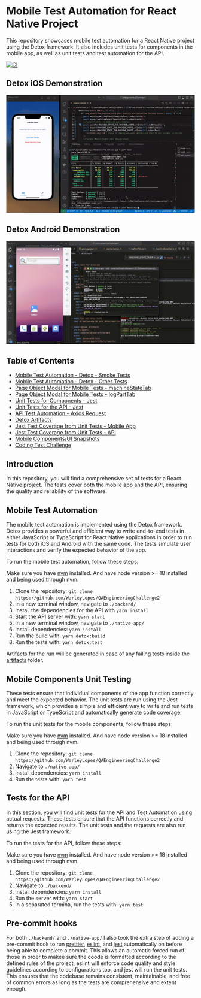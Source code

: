 # Mobile Test Automation for React Native Project

This repository showcases mobile test automation for a React Native project using the Detox framework. It also includes unit tests for components in the mobile app, as well as unit tests and test automation for the API.

[![CI](https://github.com/WarleyLopes/QAEngineeringChallenge2/actions/workflows/actions.yml/badge.svg)](https://github.com/WarleyLopes/QAEngineeringChallenge2/actions/workflows/actions.yml)


## Detox iOS Demonstration

![Detox iOS Demonstration](./native-app/artifacts/detox-demo.gif)

## Detox Android Demonstration

![Detox Android Demonstration](./native-app/artifacts/detox_android_demo.gif)

## Table of Contents

- [Mobile Test Automation - Detox - Smoke Tests](./native-app/e2e/smoke.test.js)
- [Mobile Test Automation - Detox - Other Tests](./native-app/e2e/other.test.js)
- [Page Object Modal for Mobile Tests - machineStateTab](./native-app/e2e/test-assets/screens/machineStateTab.ts)
- [Page Object Modal for Mobile Tests - logPartTab](./native-app/e2e/test-assets/screens/logPartTab.ts)
- [Unit Tests for Components - Jest](./native-app/components/__tests__/MachineScore.test.tsx)
- [Unit Tests for the API - Jest](./backend/__tests__/calculate.test.ts)
- [API Test Automation - Axios Request](./backend/__tests__/api.test.ts)
- [Detox Artifacts](./native-app/artifacts/)
- [Jest Test Coverage from Unit Tests - Mobile App](./native-app/coverage/lcov-report/index.html)
- [Jest Test Coverage from Unit Tests - API](./backend/coverage/lcov-report/index.html)
- [Mobile Components/UI Snapshots](./native-app/components/__tests__/__snapshots__/)
- [Coding Test Challenge](https://github.com/BellSantCodingChallenge/QAEngineeringChallenge2?tab=readme-ov-file#bellsant-qa-engineer-coding-challenge)

## Introduction

In this repository, you will find a comprehensive set of tests for a React Native project. The tests cover both the mobile app and the API, ensuring the quality and reliability of the software.

## Mobile Test Automation

The mobile test automation is implemented using the Detox framework. Detox provides a powerful and efficient way to write end-to-end tests in either JavaScript or TypeScript for React Native applications in order to run tests for both iOS and Android with the same code. The tests simulate user interactions and verify the expected behavior of the app.

To run the mobile test automation, follow these steps:

Make sure you have [nvm](https://github.com/nvm-sh/nvm?tab=readme-ov-file#installing-and-updating) installed.
And have node version >= 18 installed and being used through nvm.

1. Clone the repository: `git clone https://github.com/WarleyLopes/QAEngineeringChallenge2`
2. In a new terminal window, navigate to `./backend/`
3. Install the dependencies for the API with `yarn install`
4. Start the API server with: `yarn start`
5. In a new terminal window, navigate to `./native-app/`
6. Install dependencies: `yarn install`
7. Run the build with: `yarn detox:build`
8. Run the tests with: `yarn detox:test`

Artifacts for the run will be generated in case of any failing tests inside the [artifacts](./native-app/artifacts/) folder.

## Mobile Components Unit Testing

These tests ensure that individual components of the app function correctly and meet the expected behavior. The unit tests are run using the Jest framework, which provides a simple and efficient way to write and run tests in JavaScript or TypeScript and automatically generate code coverage.

To run the unit tests for the mobile components, follow these steps:

Make sure you have [nvm](https://github.com/nvm-sh/nvm?tab=readme-ov-file#installing-and-updating) installed.
And have node version >= 18 installed and being used through nvm.

1. Clone the repository: `git clone https://github.com/WarleyLopes/QAEngineeringChallenge2`
2. Navigate to `./native-app/`
3. Install dependencies: `yarn install`
4. Run the tests with: `yarn test`

## Tests for the API

In this section, you will find unit tests for the API and Test Automation using actual requests. These tests ensure that the API functions correctly and returns the expected results. The unit tests and the requests are also run using the Jest framework.

To run the tests for the API, follow these steps:

Make sure you have [nvm](https://github.com/nvm-sh/nvm?tab=readme-ov-file#installing-and-updating) installed.
And have node version >= 18 installed and being used through nvm.

1. Clone the repository: `git clone https://github.com/WarleyLopes/QAEngineeringChallenge2`
2. Navigate to `./backend/`
3. Install dependencies: `yarn install`
4. Run the server with: `yarn start`
5. In a separated termina, run the tests with: `yarn test`

## Pre-commit hooks

For both `./backend/` and `./native-app/` I also took the extra step of adding a pre-commit hook to run [prettier](https://prettier.io/), [eslint](https://eslint.org/), and [jest](https://jestjs.io/) automatically on before being able to complete a commit. This allows an automatic forced run of those in order to makee sure the coode is formatted according to the defined rules of the project, eslint will enforce code quality and style guidelines according to configurations too, and jest will run the unit tests. This ensures that the codebase remains consistent, maintainable, and free of common errors as long as the tests are comprehensive and extent enough.
